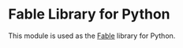 # Fable Library for Python

This module is used as the [Fable](https://fable.io/) library for
Python.